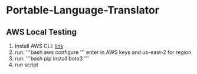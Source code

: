 # Portable-Language-Translator

## AWS Local Testing
1. Install AWS CLI: [link](https://docs.aws.amazon.com/cli/latest/userguide/getting-started-install.html)
2. run:
'''bash
aws configure
'''
enter in AWS keys and us-east-2 for region
3. run:
'''bash
pip install boto3
'''
4. run script